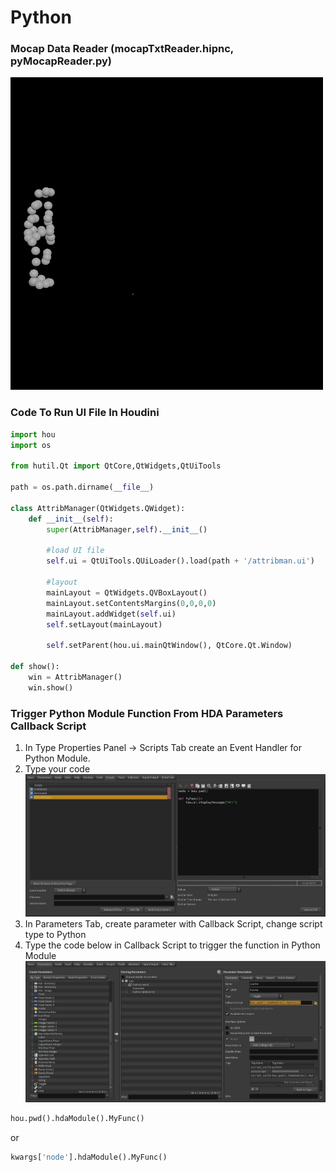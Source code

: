 # Python
### Mocap Data Reader (mocapTxtReader.hipnc, pyMocapReader.py)
![](mocap.gif)
### Code To Run UI File In Houdini
```python
import hou
import os

from hutil.Qt import QtCore,QtWidgets,QtUiTools

path = os.path.dirname(__file__)

class AttribManager(QtWidgets.QWidget):
    def __init__(self):
        super(AttribManager,self).__init__()

        #load UI file
        self.ui = QtUiTools.QUiLoader().load(path + '/attribman.ui')

        #layout
        mainLayout = QtWidgets.QVBoxLayout()
        mainLayout.setContentsMargins(0,0,0,0)
        mainLayout.addWidget(self.ui)
        self.setLayout(mainLayout)

        self.setParent(hou.ui.mainQtWindow(), QtCore.Qt.Window)

def show():
    win = AttribManager()
    win.show()
```

### Trigger Python Module Function From HDA Parameters Callback Script
1. In Type Properties Panel -> Scripts Tab create an Event Handler for Python Module.
2. Type your code
![](hda_py01.JPG)
3. In Parameters Tab, create parameter with Callback Script, change script type to Python
4. Type the code below in Callback Script to trigger the function in Python Module
![](hda_py02.JPG)
```python
hou.pwd().hdaModule().MyFunc()
```
or
```python
kwargs['node'].hdaModule().MyFunc()
```


